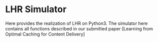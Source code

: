 # LHR Simulator
Here provides the realization of LHR on Python3. The simulator here contains all functions described in our submitted paper [Learning from Optimal Caching for Content Delivery]
